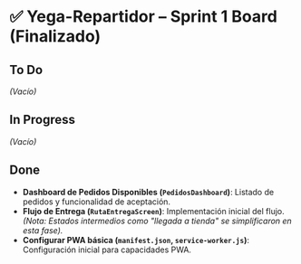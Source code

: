 # ✅ Yega-Repartidor – Sprint 1 Board (Finalizado)

## To Do
*(Vacío)*

## In Progress
*(Vacío)*

## Done
- **Dashboard de Pedidos Disponibles (`PedidosDashboard`)**: Listado de pedidos y funcionalidad de aceptación.
- **Flujo de Entrega (`RutaEntregaScreen`)**: Implementación inicial del flujo. _(Nota: Estados intermedios como "llegada a tienda" se simplificaron en esta fase)._
- **Configurar PWA básica (`manifest.json`, `service-worker.js`)**: Configuración inicial para capacidades PWA.
